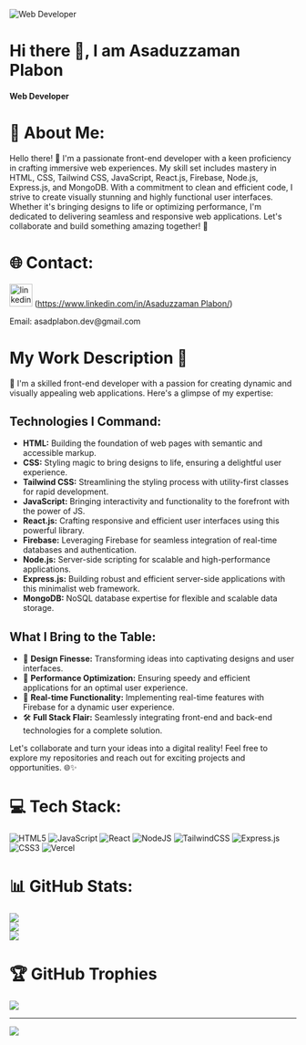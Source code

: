 
![Web Developer](https://i.ibb.co/jkCpgxh/c8521f65-ee3a-4977-9628-23ada09ae371.jpg)
# Hi there 👋, I am Asaduzzaman Plabon
#### Web Developer
# 💫 About Me:
Hello there! 👋 I'm a passionate front-end developer with a keen proficiency in crafting immersive web experiences. My skill set includes mastery in HTML, CSS, Tailwind CSS, JavaScript, React.js, Firebase, Node.js, Express.js, and MongoDB. With a commitment to clean and efficient code, I strive to create visually stunning and highly functional user interfaces. Whether it's bringing designs to life or optimizing performance, I'm dedicated to delivering seamless and responsive web applications. Let's collaborate and build something amazing together! 🚀


# 🌐 Contact:
<img src='https://cdn.jsdelivr.net/npm/simple-icons@3.0.1/icons/linkedin.svg' alt='linkedin' height='40'>  ([https://www.linkedin.com/in/Asaduzzaman Plabon/](https://www.linkedin.com/in/asaduzzaman-plabon-2b7917241?utm_source=share&utm_campaign=share_via&utm_content=profile&utm_medium=android_app))  
<p>Email: asadplabon.dev@gmail.com</p>

# My Work Description 🚀

👋 I'm a skilled front-end developer with a passion for creating dynamic and visually appealing web applications. Here's a glimpse of my expertise:

## Technologies I Command:
- **HTML:** Building the foundation of web pages with semantic and accessible markup.
- **CSS:** Styling magic to bring designs to life, ensuring a delightful user experience.
- **Tailwind CSS:** Streamlining the styling process with utility-first classes for rapid development.
- **JavaScript:** Bringing interactivity and functionality to the forefront with the power of JS.
- **React.js:** Crafting responsive and efficient user interfaces using this powerful library.
- **Firebase:** Leveraging Firebase for seamless integration of real-time databases and authentication.
- **Node.js:** Server-side scripting for scalable and high-performance applications.
- **Express.js:** Building robust and efficient server-side applications with this minimalist web framework.
- **MongoDB:** NoSQL database expertise for flexible and scalable data storage.

## What I Bring to the Table:
- 🎨 **Design Finesse:** Transforming ideas into captivating designs and user interfaces.
- 🚀 **Performance Optimization:** Ensuring speedy and efficient applications for an optimal user experience.
- 🔄 **Real-time Functionality:** Implementing real-time features with Firebase for a dynamic user experience.
- 🛠️ **Full Stack Flair:** Seamlessly integrating front-end and back-end technologies for a complete solution.

Let's collaborate and turn your ideas into a digital reality! Feel free to explore my repositories and reach out for exciting projects and opportunities. 🌐✨


# 💻 Tech Stack:
![HTML5](https://img.shields.io/badge/html5-%23E34F26.svg?style=for-the-badge&logo=html5&logoColor=white) ![JavaScript](https://img.shields.io/badge/javascript-%23323330.svg?style=for-the-badge&logo=javascript&logoColor=%23F7DF1E) ![React](https://img.shields.io/badge/react-%2320232a.svg?style=for-the-badge&logo=react&logoColor=%2361DAFB) ![NodeJS](https://img.shields.io/badge/node.js-6DA55F?style=for-the-badge&logo=node.js&logoColor=white) ![TailwindCSS](https://img.shields.io/badge/tailwindcss-%2338B2AC.svg?style=for-the-badge&logo=tailwind-css&logoColor=white) ![Express.js](https://img.shields.io/badge/express.js-%23404d59.svg?style=for-the-badge&logo=express&logoColor=%2361DAFB) ![CSS3](https://img.shields.io/badge/css3-%231572B6.svg?style=for-the-badge&logo=css3&logoColor=white) ![Vercel](https://img.shields.io/badge/vercel-%23000000.svg?style=for-the-badge&logo=vercel&logoColor=white)
# 📊 GitHub Stats:
![](https://github-readme-stats.vercel.app/api?username=Plabon-dev&theme=tokyonight&hide_border=true&include_all_commits=true&count_private=true)<br/>
![](https://github-readme-streak-stats.herokuapp.com/?user=Plabon-dev&theme=tokyonight&hide_border=true)<br/>
![](https://github-readme-stats.vercel.app/api/top-langs/?username=Plabon-dev&theme=tokyonight&hide_border=true&include_all_commits=true&count_private=true&layout=compact)

# 🏆 GitHub Trophies
![](https://github-profile-trophy.vercel.app/?username=Plabon-dev&theme=radical&no-frame=true&no-bg=false&margin-w=4)

---
[![](https://visitcount.itsvg.in/api?id=Plabon-dev&icon=5&color=6)](https://visitcount.itsvg.in)

<!-- Proudly created with GPRM ( https://gprm.itsvg.in ) -->

